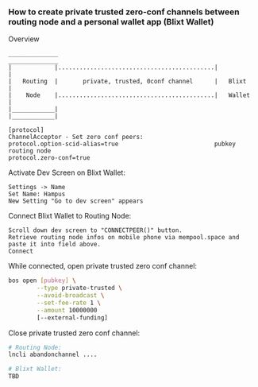 ### How to create private trusted zero-conf channels between routing node and a personal wallet app (Blixt Wallet)

Overview
```
______________                                            ______________
|            |............................................|            |
|   Routing  |       private, trusted, 0conf channel      |   Blixt    |
|    Node    |............................................|   Wallet   |
|____________|                                            |____________|

[protocol]                                                ChannelAcceptor - Set zero conf peers:
protocol.option-scid-alias=true                           pubkey routing node
protocol.zero-conf=true
```

Activate Dev Screen on Blixt Wallet:
```
Settings -> Name
Set Name: Hampus
New Setting "Go to dev screen" appears
```

Connect Blixt Wallet to Routing Node:
```
Scroll down dev screen to "CONNECTPEER()" button.
Retrieve routing node infos on mobile phone via mempool.space and paste it into field above.
Connect
```

While connected, open private trusted zero conf channel:
```bash
bos open [pubkey] \
        --type private-trusted \
        --avoid-broadcast \
        --set-fee-rate 1 \
        --amount 10000000
        [--external-funding]
```

Close private trusted zero conf channel:
```bash
# Routing Node:
lncli abandonchannel ....

# Blixt Wallet:
TBD
```
